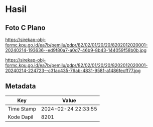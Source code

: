 # Hasil

## Foto C Plano

https://sirekap-obj-formc.kpu.go.id/ea7b/pemilu/pdpr/82/02/01/20/20/8202012020001-20240214-193636--ed9f80a7-a0d7-46b9-8b43-144059f58b0b.jpg

https://sirekap-obj-formc.kpu.go.id/ea7b/pemilu/pdpr/82/02/01/20/20/8202012020001-20240214-224723--c31ac435-76ab-4831-9581-a1486fecff77.jpg


## Metadata

| Key        | Value               |
| ---------- | ------------------- |
| Time Stamp | 2024-02-24 22:33:55 |
| Kode Dapil | 8201                |



